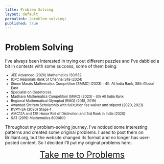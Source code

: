 ```yaml
---
title: Problem Solving
layout: default
permalink: /problem-solving/
published: true
---
```

# Problem Solving

I've always been interested in trying out different puzzles and I've dabbled a bit in contests with some success, some of them being:

<div style="font-size: 0.8em;">

- JEE Advanced (2020) Mathematics 130/132
- ICPC Regionals Rank 51 Chennai Site (2024)
- Simon Marais Mathematics Competition [SMMC] (2023) - 4th All India Rank, 38th Global East
- Specialist on Codeforces
- Madhava Mathematics Competition [MMC] (2023) - 6th All India Rank
- Regional Mathematical Olympiad [RMO] (2018, 2019)
- Awarded Shriram Scholarship with full tuition fee waiver and stipend (2020, 2023)
- KVPY-SA (2020) Stage-1
- AMC12A and 12B Honor Roll of Distinction and 3rd Rank in India (2020)
- SAT (2019) Mathematics 800/800

</div>

Throughout my problem-solving journey, I've noticed some interesting patterns and created some original problems. I used to post them on Brilliant.org, but the website changed its format and no longer has user-posted content. So I decided I'll put my original problems here.

<div style="text-align: center; font-size: 2em;">
  <a href="Link to Page">Take me to Problems</a>
</div>
